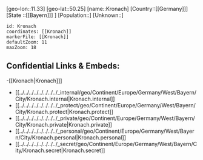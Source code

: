 ﻿---
location: [50.25,11.33]
mapzoom: [7,12] 
mapmarker: city 
type: City
tags:
- geo/City


SpocWebEntityId: 31657
isDeleted: false
confidential: public

---
[geo-lon::11.33]
[geo-lat::50.25]
[name::Kronach]
[Country::[[Germany]]]
[State ::[[Bayern]]] ]
[Population::]
[Unknown::]


```leaflet
id: Kronach
coordinates: [[Kronach]]
markerFile: [[Kronach]]
defaultZoom: 11 
maxZoom: 18
```


## Confidential Links & Embeds: 
-[[Kronach|Kronach]]] 
- [[../../../../../../../../_internal/geo/Continent/Europe/Germany/West/Bayern/City/Kronach.internal|Kronach.internal]] 
- [[../../../../../../../../_protect/geo/Continent/Europe/Germany/West/Bayern/City/Kronach.protect|Kronach.protect]] 
- [[../../../../../../../../_private/geo/Continent/Europe/Germany/West/Bayern/City/Kronach.private|Kronach.private]] 
- [[../../../../../../../../_personal/geo/Continent/Europe/Germany/West/Bayern/City/Kronach.personal|Kronach.personal]] 
- [[../../../../../../../../_secret/geo/Continent/Europe/Germany/West/Bayern/City/Kronach.secret|Kronach.secret]] 
